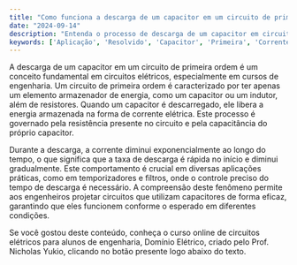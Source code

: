 ```yaml
---
title: "Como funciona a descarga de um capacitor em um circuito de primeira ordem?"
date: "2024-09-14"
description: "Entenda o processo de descarga de um capacitor em circuitos de primeira ordem e sua importância em aplicações práticas."
keywords: ['Aplicação', 'Resolvido', 'Capacitor', 'Primeira', 'Corrente', 'Associação', 'Descarga']
---
```


A descarga de um capacitor em um circuito de primeira ordem é um conceito fundamental em circuitos elétricos, especialmente em cursos de engenharia. Um circuito de primeira ordem é caracterizado por ter apenas um elemento armazenador de energia, como um capacitor ou um indutor, além de resistores. Quando um capacitor é descarregado, ele libera a energia armazenada na forma de corrente elétrica. Este processo é governado pela resistência presente no circuito e pela capacitância do próprio capacitor.

Durante a descarga, a corrente diminui exponencialmente ao longo do tempo, o que significa que a taxa de descarga é rápida no início e diminui gradualmente. Este comportamento é crucial em diversas aplicações práticas, como em temporizadores e filtros, onde o controle preciso do tempo de descarga é necessário. A compreensão deste fenômeno permite aos engenheiros projetar circuitos que utilizam capacitores de forma eficaz, garantindo que eles funcionem conforme o esperado em diferentes condições.

Se você gostou deste conteúdo, conheça o curso online de circuitos elétricos para alunos de engenharia, Domínio Elétrico, criado pelo Prof. Nicholas Yukio, clicando no botão presente logo abaixo do texto.